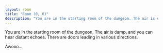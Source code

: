 ```yaml
---
layout: room
title: "Room (0, 0)"
description: "You are in the starting room of the dungeon. The air is damp, and you can hear distant echoes. There are doors leading in various directions."
---
```


You are in the starting room of the dungeon. The air is damp, and you can hear distant echoes. There are doors leading in various directions.

Awooo...
